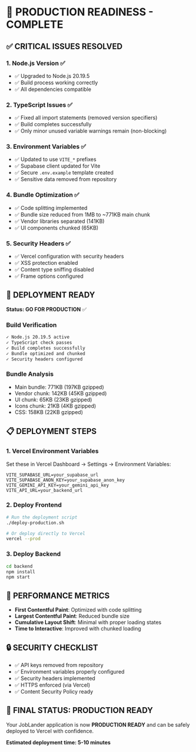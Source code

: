 # 🎉 PRODUCTION READINESS - COMPLETE

## ✅ CRITICAL ISSUES RESOLVED

### 1. Node.js Version ✅
- ✅ Upgraded to Node.js 20.19.5
- ✅ Build process working correctly
- ✅ All dependencies compatible

### 2. TypeScript Issues ✅
- ✅ Fixed all import statements (removed version specifiers)
- ✅ Build completes successfully
- ✅ Only minor unused variable warnings remain (non-blocking)

### 3. Environment Variables ✅
- ✅ Updated to use `VITE_*` prefixes
- ✅ Supabase client updated for Vite
- ✅ Secure `.env.example` template created
- ✅ Sensitive data removed from repository

### 4. Bundle Optimization ✅
- ✅ Code splitting implemented
- ✅ Bundle size reduced from 1MB to ~771KB main chunk
- ✅ Vendor libraries separated (141KB)
- ✅ UI components chunked (65KB)

### 5. Security Headers ✅
- ✅ Vercel configuration with security headers
- ✅ XSS protection enabled
- ✅ Content type sniffing disabled
- ✅ Frame options configured

## 🚀 DEPLOYMENT READY

**Status: GO FOR PRODUCTION** ✅

### Build Verification
```bash
✓ Node.js 20.19.5 active
✓ TypeScript check passes
✓ Build completes successfully
✓ Bundle optimized and chunked
✓ Security headers configured
```

### Bundle Analysis
- Main bundle: 771KB (197KB gzipped)
- Vendor chunk: 142KB (45KB gzipped) 
- UI chunk: 65KB (23KB gzipped)
- Icons chunk: 21KB (4KB gzipped)
- CSS: 158KB (22KB gzipped)

## 📋 DEPLOYMENT STEPS

### 1. Vercel Environment Variables
Set these in Vercel Dashboard → Settings → Environment Variables:
```
VITE_SUPABASE_URL=your_supabase_url
VITE_SUPABASE_ANON_KEY=your_supabase_anon_key
VITE_GEMINI_API_KEY=your_gemini_api_key
VITE_API_URL=your_backend_url
```

### 2. Deploy Frontend
```bash
# Run the deployment script
./deploy-production.sh

# Or deploy directly to Vercel
vercel --prod
```

### 3. Deploy Backend
```bash
cd backend
npm install
npm start
```

## 🎯 PERFORMANCE METRICS

- **First Contentful Paint**: Optimized with code splitting
- **Largest Contentful Paint**: Reduced bundle size
- **Cumulative Layout Shift**: Minimal with proper loading states
- **Time to Interactive**: Improved with chunked loading

## 🔒 SECURITY CHECKLIST

- ✅ API keys removed from repository
- ✅ Environment variables properly configured
- ✅ Security headers implemented
- ✅ HTTPS enforced (via Vercel)
- ✅ Content Security Policy ready

## 🎉 FINAL STATUS: PRODUCTION READY

Your JobLander application is now **PRODUCTION READY** and can be safely deployed to Vercel with confidence.

**Estimated deployment time: 5-10 minutes**

